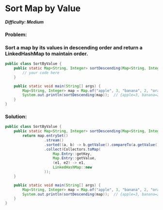# Sort Map by Value

***Difficulty: Medium***
### Problem:
### Sort a map by its values in descending order and return a LinkedHashMap to maintain order.

```java
public class SortByValue {
    public static Map<String, Integer> sortDescending(Map<String, Integer> map) {
        // your code here
    }

    public static void main(String[] args) {
        Map<String, Integer> map = Map.of("apple", 3, "banana", 2, "orange", 1);
        System.out.println(sortDescending(map));  // {apple=3, banana=2, orange=1}
    }
}
```

### Solution:

```java
public class SortByValue {
    public static Map<String, Integer> sortDescending(Map<String, Integer> map) {
        return map.entrySet()
                  .stream()
                  .sorted((a, b) -> b.getValue().compareTo(a.getValue()))
                  .collect(Collectors.toMap(
                      Map.Entry::getKey,
                      Map.Entry::getValue,
                      (e1, e2) -> e1,
                      LinkedHashMap::new
                  ));
    }

    public static void main(String[] args) {
        Map<String, Integer> map = Map.of("apple", 3, "banana", 2, "orange", 1);
        System.out.println(sortDescending(map));  // {apple=3, banana=2, orange=1}
    }
}
```